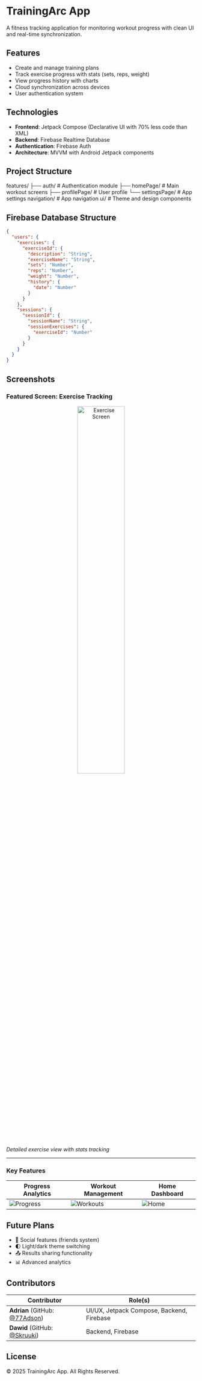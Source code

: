 # TrainingArc App

A fitness tracking application for monitoring workout progress with clean UI and real-time synchronization.

## Features

- Create and manage training plans
- Track exercise progress with stats (sets, reps, weight)
- View progress history with charts
- Cloud synchronization across devices
- User authentication system

## Technologies

- **Frontend**: Jetpack Compose (Declarative UI with 70% less code than XML)
- **Backend**: Firebase Realtime Database
- **Authentication**: Firebase Auth
- **Architecture**: MVVM with Android Jetpack components

## Project Structure

features/
├── auth/ # Authentication module
├── homePage/ # Main workout screens
├── profilePage/ # User profile
└── settingsPage/ # App settings
navigation/ # App navigation
ui/ # Theme and design components


## Firebase Database Structure

```json
{
  "users": {
    "exercises": {
      "exerciseId": {
        "description": "String",
        "exerciseName": "String",
        "sets": "Number",
        "reps": "Number",
        "weight": "Number",
        "history": {
          "date": "Number"
        }
      }
    },
    "sessions": {
      "sessionId": {
        "sessionName": "String",
        "sessionExercises": {
          "exerciseId": "Number"
        }
      }
    }
  }
}
```

## Screenshots

### Featured Screen: Exercise Tracking
<div align="center">
  <img src="https://i.imgur.com/vFUa4GB.png" alt="Exercise Screen" width="50%" style="display: block; margin: 0 auto;">
</div>


*Detailed exercise view with stats tracking*

---

### Key Features  
| Progress Analytics | Workout Management | Home Dashboard |
|--------------------|--------------------|----------------|
| ![Progress](https://i.imgur.com/RDP0eg7.png) | ![Workouts](https://i.imgur.com/YMJxq25.png) | ![Home](https://i.imgur.com/K2AvSUv.png) |



## Future Plans

- 👥 Social features (friends system)  
- 🌓 Light/dark theme switching  
- 📤 Results sharing functionality  
- 📊 Advanced analytics  

## Contributors  

| Contributor       | Role(s)                          |  
|-------------------|----------------------------------|  
| **Adrian** (GitHub: [@77Adson](https://github.com/77Adson)) | UI/UX, Jetpack Compose, Backend, Firebase |  
| **Dawid** (GitHub: [@Skruuki](https://github.com/Skruuki))       | Backend, Firebase                |  

## License

© 2025 TrainingArc App. All Rights Reserved.
